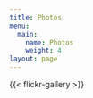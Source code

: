 ```yaml
---
title: Photos
menu:
  main:
    name: Photos
    weight: 4
layout: page
---
```

{{< flickr-gallery >}}